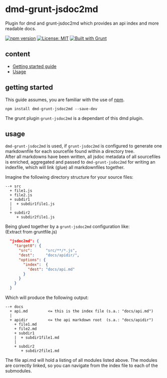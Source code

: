 # dmd-grunt-jsdoc2md
Plugin for dmd and grunt-jsdoc2md which provides an api index and more readable docs.  

[![npm version](https://img.shields.io/npm/v/dmd-grunt-jsdoc2md?color=blue)](https://www.npmjs.com/package/dmd-grunt-jsdoc2md)
[![License: MIT](https://img.shields.io/badge/License-MIT-blue.svg)](https://opensource.org/licenses/MIT)
[![Built with Grunt](https://cdn.gruntjs.com/builtwith.svg)](https://gruntjs.com/)

## content ##

* [Getting started guide](#getting-started)
* [Usage](#usage)

## getting started ##

This guide assumes, you are familiar with the use of [npm](https://npmjs.com "Homepage of npm").

<code>npm install dmd-grunt-jsdoc2md --save-dev</code>

The grunt plugin <code>grunt-jsdoc2md</code> is a dependant of this dmd plugin.

## usage ##

<code>dmd-grunt-jsdoc2md</code> is used, if <code>grunt-jsdoc2md</code> is configured to
generate one markdownfile for each sourcefile found within a directory tree.  
After all markdowns have been written, all jsdoc metadata of all sourcefiles is enriched,
aggregated and passed to <code>dmd-grunt-jsdoc2md</code> for writing an indexfile, which
will link (glue) all markdownfiles together.  

Imagine the following directory structure for your source files:  

```
--+ src
  + file1.js
  + file2.js
  + subdir1
  |  + subdir1file1.js
  |
  + subdir2
     + subdir2file1.js
```

Being glued together by a <code>grunt-jsdoc2md</code> configuration like:  
(Extract from gruntfile.js)

```json
  "jsdoc2md": {
    "target0": {
      "src":      "src/**/*.js",
      "dest":     "docs/apidir/",
      "options": {
        "index":  {
          "dest": "docs/api.md"
        }
      }
    }
  }
```

Which will produce the following output:

```
--+ docs
  + api.md         <= this is the index file (s.a.: "docs/api.md")
  |
  + apidir         <= the api markdown root  (s.a.: "docs/apidir")
    + file1.md
    + file2.md
    + subdir1
    |  + subdir1file1.md
    |
    + subdir2
       + subdir2file1.md
```

The file api.md will hold a listing of all modules listed above.
The modules are correctly linked, so you can navigate from the index file
to each of the submodules.
